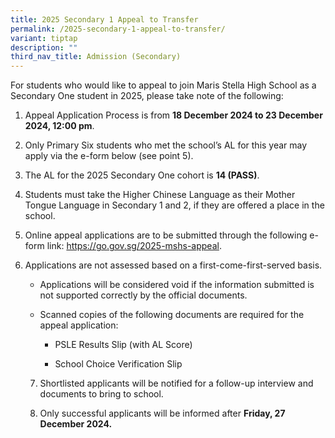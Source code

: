 ```yaml
---
title: 2025 Secondary 1 Appeal to Transfer
permalink: /2025-secondary-1-appeal-to-transfer/
variant: tiptap
description: ""
third_nav_title: Admission (Secondary)
---
```

<p>For students who would like to appeal to join Maris Stella High School
as a Secondary One student in 2025, please take note of the following:</p>
<ol data-tight="true" class="tight">
<li>
<p>Appeal Application Process is from <strong>18 December 2024 to 23 December 2024, 12:00 pm</strong>.</p>
<p></p>
</li>
<li>
<p>Only Primary Six students who met the school’s AL for this year may apply
via the e-form below (see point 5).</p>
<p></p>
</li>
<li>
<p>The AL for the 2025 Secondary One cohort is <strong>14 (PASS)</strong>.</p>
<p></p>
</li>
<li>
<p>Students must take the Higher Chinese Language as their Mother Tongue
Language in Secondary 1 and 2, if they are offered a place in the school.</p>
<p></p>
</li>
<li>
<p>Online appeal applications are to be submitted through the following e-form
link: <a href="https://go.gov.sg/2025-mshs-appeal" rel="noopener noreferrer nofollow" target="_blank">https://go.gov.sg/2025-mshs-appeal</a>.</p>
<p></p>
</li>
<li>
<p>Applications are not assessed based on a first-come-first-served basis.</p>
<p></p>
<ul>
<li>
<p>Applications will be considered void if the information submitted is not
supported correctly by the official documents.</p>
</li>
<li>
<p>Scanned copies of the following documents are required for the appeal
application:</p>
<ul>
<li>
<p>PSLE Results Slip (with AL Score)</p>
</li>
<li>
<p>School Choice Verification Slip</p>
<p></p>
</li>
</ul>
</li>
</ul>
<p></p>
<ol start="7" data-tight="true" class="tight">
<li>
<p>Shortlisted applicants will be notified for a follow-up interview and
documents to bring to school.</p>
<p></p>
</li>
<li>
<p>Only successful applicants will be informed after <strong>Friday, 27 December 2024.</strong>
</p>
</li>
</ol>
<p></p>
</li>
</ol>
<p></p>